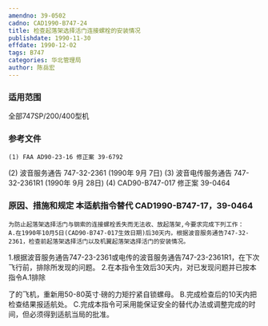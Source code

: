 ```yaml
---
amendno: 39-0502
cadno: CAD1990-B747-24
title: 检查起落架选择活门连接螺栓的安装情况
publishdate: 1990-11-30
effdate: 1990-12-02
tags: B747
categories: 华北管理局
author: 陈岳宏
---
```


### 适用范围 
全部747SP/200/400型机

### 参考文件
    (1) FAA AD90-23-16 修正案 39-6792 
(2) 波音服务通告 747-32-2361 (1990年 9月 7日) 
(3) 波音电传服务通告 747-32-2361R1 (1990年 9月 28日) 
    (4) CAD90-B747-017 修正案 39-0464 


### 原因、措施和规定 本适航指令替代 CAD1990-B747-17，39-0464 
    为防止起落架选择活门与钢索的连接螺栓丢失而无法收、放起落架,今要求完成下列工作： 
    A.在1990年10月5日(CAD90-B747-017生效日期)后30天内，根据波音服务通告747-32-2361，检查前起落架选择活门以及机翼起落架选择活门的安装情况。 
1.根据波音服务通告747-23-2361或电传的波音服务通告747-23-2361R1，在下次飞行前，排除所发现的问题。 
2.在本指令生效后30天内，对已发现问题并已按本指令A.1排除
  
了的飞机，重新用50-80英寸·磅的力矩拧紧自锁螺母。 
    B.完成检查后的10天内把检查结果报适航处。 
    C.完成本指令可采用能保证安全的替代办法或调整完成的时间，但必须得到适航当局的批准。
